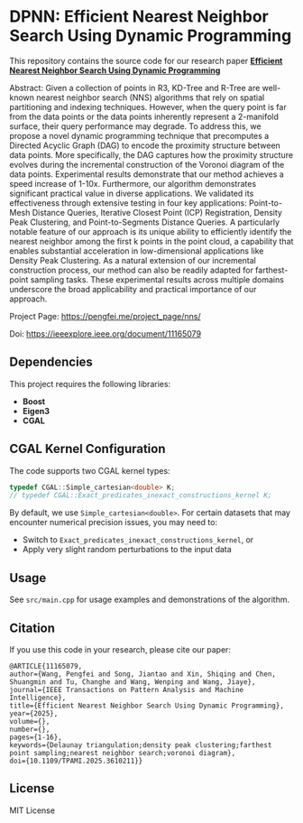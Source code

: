 # DPNN: **Efficient Nearest Neighbor Search Using Dynamic Programming**

This repository contains the source code for our research paper **[Efficient Nearest Neighbor Search Using Dynamic Programming](https://pengfei.me/project_page/nns/)**

Abstract: Given a collection of points in R3, KD-Tree and R-Tree are well-known nearest neighbor search (NNS) algorithms that rely on spatial partitioning and indexing techniques. However, when the query point is far from the data points or the data points inherently represent a 2-manifold surface, their query performance may degrade. To address this, we propose a novel dynamic programming technique that precomputes a Directed Acyclic Graph (DAG) to encode the proximity structure between data points. More specifically, the DAG captures how the proximity structure evolves during the incremental construction of the Voronoi diagram of the data points. Experimental results demonstrate that our method achieves a speed increase of 1-10x. Furthermore, our algorithm demonstrates significant practical value in diverse applications. We validated its effectiveness through extensive testing in four key applications: Point-to-Mesh Distance Queries, Iterative Closest Point (ICP) Registration, Density Peak Clustering, and Point-to-Segments Distance Queries. A particularly notable feature of our approach is its unique ability to efficiently identify the nearest neighbor among the first k points in the point cloud, a capability that enables substantial acceleration in low-dimensional applications like Density Peak Clustering. As a natural extension of our incremental construction process, our method can also be readily adapted for farthest-point sampling tasks. These experimental results across multiple domains underscore the broad applicability and practical importance of our approach.

Project Page: https://pengfei.me/project_page/nns/

Doi: https://ieeexplore.ieee.org/document/11165079
## Dependencies

This project requires the following libraries:

- **Boost**
- **Eigen3**
- **CGAL**

## CGAL Kernel Configuration

The code supports two CGAL kernel types:

```cpp
typedef CGAL::Simple_cartesian<double> K;
// typedef CGAL::Exact_predicates_inexact_constructions_kernel K;
```

By default, we use `Simple_cartesian<double>`. For certain datasets that may encounter numerical precision issues, you may need to:
- Switch to `Exact_predicates_inexact_constructions_kernel`, or
- Apply very slight random perturbations to the input data

## Usage

See `src/main.cpp` for usage examples and demonstrations of the algorithm.

## Citation

If you use this code in your research, please cite our paper:

```
@ARTICLE{11165079,
author={Wang, Pengfei and Song, Jiantao and Xin, Shiqing and Chen, Shuangmin and Tu, Changhe and Wang, Wenping and Wang, Jiaye},
journal={IEEE Transactions on Pattern Analysis and Machine Intelligence},
title={Efficient Nearest Neighbor Search Using Dynamic Programming},
year={2025},
volume={},
number={},
pages={1-16},
keywords={Delaunay triangulation;density peak clustering;farthest point sampling;nearest neighbor search;voronoi diagram},
doi={10.1109/TPAMI.2025.3610211}}
```

## License

MIT License